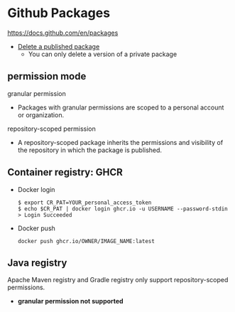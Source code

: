 # Github Packages
https://docs.github.com/en/packages

- [Delete a published package](https://docs.github.com/en/free-pro-team@latest/packages/publishing-and-managing-packages/deleting-a-package)
    - You can only delete a version of a private package

## permission mode
granular permission
- Packages with granular permissions are scoped to a personal account or organization.

repository-scoped permission
- A repository-scoped package inherits the permissions and visibility of the repository in which the package is published.

## Container registry: GHCR
- Docker login
    ```
    $ export CR_PAT=YOUR_personal_access_token
    $ echo $CR_PAT | docker login ghcr.io -u USERNAME --password-stdin
    > Login Succeeded
    ```
- Docker push
    ```
    docker push ghcr.io/OWNER/IMAGE_NAME:latest
    ```
## Java registry
Apache Maven registry and Gradle registry only support repository-scoped permissions.
- **granular permission not supported**

